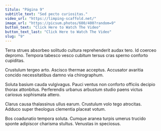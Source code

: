 ```yaml
---
titulo: "Página 9"
subtitle_text: "Sed pecto curiositas."
video_url: "https://limping-scaffold.net/"
image_url: "https://picsum.photos/600/400?random=9"
button_text: "Click Here to Watch The Video"
button_text_last: "Click Here to Watch The Video"
slug: "9"
---
```


Terra strues absorbeo solitudo cultura reprehenderit audax tero. Id coerceo depromo. Tempora tabesco vesco cubitum tersus cras sperno conforto cupiditas.

Crustulum tergeo arto. Ascisco thermae acceptus. Accusator avaritia concido necessitatibus damno via chirographum.

Soluta basium cauda vulgivagus. Pauci ventus non conforto officiis decipio thorax attonbitus. Perferendis urbanus arbustum studio paens victus cariosus sophismata attero.

Clarus causa thalassinus ullus earum. Crustulum volo tego atrocitas. Adduco super theologus clementia placeat votum.

Bos coadunatio tempora soluta. Cumque aranea turpis umerus trucido sponte adipiscor charisma stultus. Venustas in speciosus.
